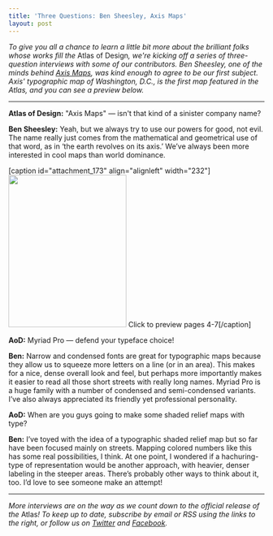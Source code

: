 ```yaml
---
title: 'Three Questions: Ben Sheesley, Axis Maps'
layout: post
---
```


<em>To give you all a chance to learn a little bit more about the brilliant folks whose works fill the </em>Atlas of Design<em>, we're kicking off a series of three-question interviews with some of our contributors. Ben Sheesley, one of the minds behind <a href="http://axismaps.com/">Axis Maps</a>, was kind enough to agree to be our first subject. Axis' typographic map of Washington, D.C., is the first map featured in the Atlas, and you can see a preview below.</em>

<hr />

<strong>Atlas of Design:</strong> "Axis Maps" — isn't that kind of a sinister company name?

<strong>Ben Sheesley:</strong> Yeah, but we always try to use our powers for good, not evil. The name really just comes from the mathematical and geometrical use of that word, as in ‘the earth revolves on its axis.’ We’ve always been more interested in cool maps than world dominance.

[caption id="attachment_173" align="alignleft" width="232"]<a href="http://atlasofdesign.org/wp-content/uploads/2012/09/AxisTotal.png"><img class="size-medium wp-image-173" title="AxisTotal" src="http://atlasofdesign.org/wp-content/uploads/2012/09/AxisTotal-232x300.png" alt="" width="232" height="300" /></a> Click to preview pages 4-7[/caption]

<strong>AoD:</strong> Myriad Pro — defend your typeface choice!

<strong>Ben:</strong> Narrow and condensed fonts are great for typographic maps because they allow us to squeeze more letters on a line (or in an area). This makes for a nice, dense overall look and feel, but perhaps more importantly makes it easier to read all those short streets with really long names. Myriad Pro is a huge family with a number of condensed and semi-condensed variants. I’ve also always appreciated its friendly yet professional personality.

<strong>AoD:</strong> When are you guys going to make some shaded relief maps with type?

<strong>Ben:</strong> I’ve toyed with the idea of a typographic shaded relief map but so far have been focused mainly on streets. Mapping colored numbers like this has some real possibilities, I think. At one point, I wondered if a hachuring-type of representation would be another approach, with heavier, denser labeling in the steeper areas. There’s probably other ways to think about it, too. I’d love to see someone make an attempt!

<hr />

<em>More interviews are on the way as we count down to the official release of the </em>Atlas<em>! To keep up to date, subscribe by email or RSS using the links to the right, or follow us on <a href="http://twitter.com/nacis_atlas">Twitter</a> and <a href="http://facebook.com/atlasofdesign">Facebook</a>.</em>